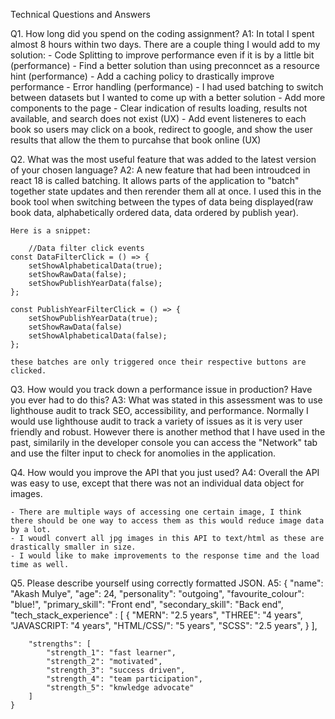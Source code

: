 Technical Questions and Answers

Q1. How long did you spend on the coding assignment?
A1: In total I spent almost 8 hours within two days.
    There are a couple thing I would add to my solution:
    - Code Splitting to improve performance even if it is by a little bit (performance)
    - Find a better solution than using preconncet as a resource hint (performance)
    - Add a caching policy to drastically improve performance
    - Error handling (performance)
    - I had used batching to switch between datasets but I wanted to come up with a better solution
    - Add more components to the page
    - Clear indication of results loading, results not available, and search does not exist (UX)
    - Add event listeneres to each book so users may click on a book, redirect to google, and show the user 
      results that allow the them to purcahse that book online (UX)

Q2. What was the most useful feature that was added to the latest version of your chosen language? 
A2: A new feature that had been introudced in react 18 is called batching. It allows parts of the application to "batch" together state updates and then rerender them all at once. I used this in the book tool when switching between the types of data being displayed(raw book data, alphabetically ordered data, data ordered by publish year).

    Here is a snippet:

        //Data filter click events
    const DataFilterClick = () => {
        setShowAlphabeticalData(true);
        setShowRawData(false); 
        setShowPublishYearData(false);
    };

    const PublishYearFilterClick = () => {
        setShowPublishYearData(true); 
        setShowRawData(false)
        setShowAlphabeticalData(false);
    };

    these batches are only triggered once their respective buttons are clicked.

Q3. How would you track down a performance issue in production? Have you ever had to do this?
A3: What was stated in this assessment was to use lighthouse audit to track SEO, accessibility, and performance. Normally I would use lighthouse audit to track a variety of issues as it is very user friendly and robust. However there is another method that I have used in the past, similarily in the developer console you can access the "Network" tab and use the filter input to check for anomolies in the application.

Q4. How would you improve the API that you just used?
A4: Overall the API was easy to use, except that there was not an individual data object for images. 

    - There are multiple ways of accessing one certain image, I think there should be one way to access them as this would reduce image data by a lot.
    - I woudl convert all jpg images in this API to text/html as these are drastically smaller in size.
    - I would like to make improvements to the response time and the load time as well.

Q5. Please describe yourself using correctly formatted JSON.
A5: 
    {
        "name": "Akash Mulye",
        "age": 24,
        "personality": "outgoing",
        "favourite_colour": "blue!",
        "primary_skill": "Front end",
        "secondary_skill": "Back end",
        "tech_stack_experience" : [
            {
                "MERN": "2.5 years",
                "THREE": "4 years",
                "JAVASCRIPT: "4 years",
                "HTML/CSS/": "5 years",
                "SCSS": "2.5 years",
            }
        ],

        "strengths": [
            "strength_1": "fast learner",
            "strength_2": "motivated",
            "strength_3": "success driven",
            "strength_4": "team participation",
            "strength_5": "knwledge advocate"
        ]
    }


